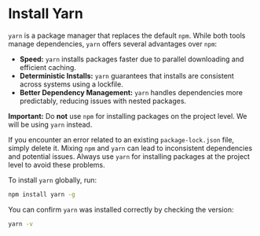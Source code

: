 # Install Yarn

`yarn` is a package manager that replaces the default `npm`. While both tools manage dependencies, `yarn` offers several advantages over `npm`:

- **Speed:** `yarn` installs packages faster due to parallel downloading and efficient caching.
- **Deterministic Installs:** `yarn` guarantees that installs are consistent across systems using a lockfile.
- **Better Dependency Management:** `yarn` handles dependencies more predictably, reducing issues with nested packages.

**Important:** Do **not** use `npm` for installing packages on the project level. We will be using `yarn` instead.

If you encounter an error related to an existing `package-lock.json` file, simply delete it. Mixing `npm` and `yarn` can lead to inconsistent dependencies and potential issues. Always use `yarn` for installing packages at the project level to avoid these problems.

To install `yarn` globally, run:

```bash
npm install yarn -g
```

You can confirm `yarn` was installed correctly by checking the version:

```bash
yarn -v
```